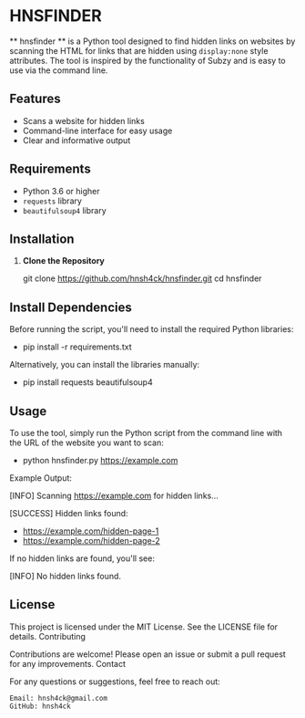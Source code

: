 # HNSFINDER

** hnsfinder ** is a Python tool designed to find hidden links on websites by scanning the HTML for links that are hidden using `display:none` style attributes. The tool is inspired by the functionality of Subzy and is easy to use via the command line.

## Features
- Scans a website for hidden links
- Command-line interface for easy usage
- Clear and informative output

## Requirements
- Python 3.6 or higher
- `requests` library
- `beautifulsoup4` library

## Installation

1. **Clone the Repository**

   git clone https://github.com/hnsh4ck/hnsfinder.git
   cd hnsfinder
   
## Install Dependencies

Before running the script, you'll need to install the required Python libraries:

- pip install -r requirements.txt

Alternatively, you can install the libraries manually:

- pip install requests beautifulsoup4

## Usage

To use the tool, simply run the Python script from the command line with the URL of the website you want to scan: 

- python hnsfinder.py https://example.com

Example Output:

[INFO] Scanning https://example.com for hidden links...

[SUCCESS] Hidden links found:
  - https://example.com/hidden-page-1
  - https://example.com/hidden-page-2

If no hidden links are found, you'll see:

[INFO] No hidden links found.


## License

This project is licensed under the MIT License. See the LICENSE file for details.
Contributing

Contributions are welcome! Please open an issue or submit a pull request for any improvements.
Contact

For any questions or suggestions, feel free to reach out:

    Email: hnsh4ck@gmail.com
    GitHub: hnsh4ck
